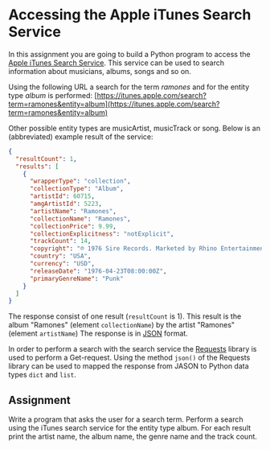 # Accessing the Apple iTunes Search Service

In this assignment you are going to build a Python program to access the
[Apple iTunes Search Service](https://developer.apple.com/library/archive/documentation/AudioVideo/Conceptual/iTuneSearchAPI/Searching.html).
This service can be used to search information about musicians, albums, songs and so on.

Using the following URL a search for the term _ramones_ and for the entity type
_album_ is performed:
[https://itunes.apple.com/search?term=ramones&entity=album](https://itunes.apple.com/search?term=ramones&entity=album)

Other possible entity types are musicArtist, musicTrack or song. Below is an (abbreviated)
example result of the service:

```json
{
  "resultCount": 1,
  "results": [
    {
      "wrapperType": "collection",
      "collectionType": "Album",
      "artistId": 60715,
      "amgArtistId": 5223,
      "artistName": "Ramones",
      "collectionName": "Ramones",
      "collectionPrice": 9.99,
      "collectionExplicitness": "notExplicit",
      "trackCount": 14,
      "copyright": "℗ 1976 Sire Records. Marketed by Rhino Entertainment Company, a Warner Music Group Company.",
      "country": "USA",
      "currency": "USD",
      "releaseDate": "1976-04-23T08:00:00Z",
      "primaryGenreName": "Punk"
    }
  ]
}
```

The response consist of one result (`resultCount` is 1). This result is the album
"Ramones" (element `collectionName`) by the artist "Ramones" (element `artistName`)
The response is in [JSON](https://en.wikipedia.org/wiki/JSON) format.

In order to perform a search with the search service the [Requests](https://docs.python-requests.org/en/latest/)
library is used to perform a Get-request. Using the method `json()` of the Requests
library can be used to mapped the response from JASON to Python data types `dict` and `list`.

## Assignment

Write a program that asks the user for a search term. Perform a search using the iTunes search service
for the entity type album. For each result print the artist name, the album name, the genre name and the track count.
